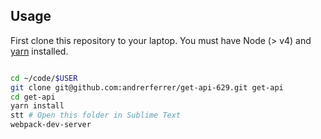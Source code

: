 ## Usage

First clone this repository to your laptop. You must have Node (> v4) and [yarn](https://yarnpkg.com/lang/en/docs/install/) installed.

```bash

cd ~/code/$USER
git clone git@github.com:andrerferrer/get-api-629.git get-api
cd get-api
yarn install
stt # Open this folder in Sublime Text
webpack-dev-server
```
